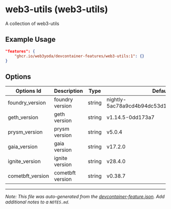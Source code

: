 
# web3-utils (web3-utils)

A collection of web3-utils

## Example Usage

```json
"features": {
    "ghcr.io/web3yoda/devcontainer-features/web3-utils:1": {}
}
```

## Options

| Options Id | Description | Type | Default Value |
|-----|-----|-----|-----|
| foundry_version | foundry version | string | nightly-5ac78a9cd4b94dc53d1fe5e0f42372b28b5a7559 |
| geth_version | geth version | string | v1.14.5-0dd173a7 |
| prysm_version | prysm version | string | v5.0.4 |
| gaia_version | gaia version | string | v17.2.0 |
| ignite_version | ignite version | string | v28.4.0 |
| cometbft_version | cometbft version | string | v0.38.7 |



---

_Note: This file was auto-generated from the [devcontainer-feature.json](https://github.com/web3yoda/devcontainer-features/blob/main/src/web3-utils/devcontainer-feature.json).  Add additional notes to a `NOTES.md`._
